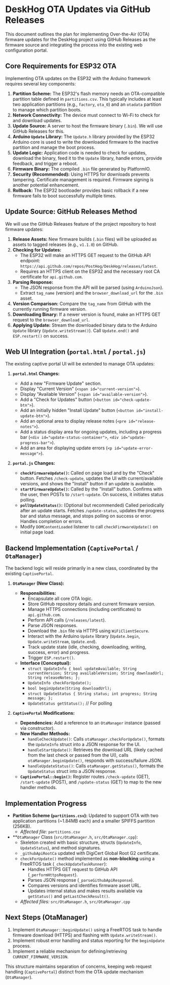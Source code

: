 # DeskHog OTA Updates via GitHub Releases

This document outlines the plan for implementing Over-the-Air (OTA) firmware updates for the DeskHog project using GitHub Releases as the firmware source and integrating the process into the existing web configuration portal.

## Core Requirements for ESP32 OTA

Implementing OTA updates on the ESP32 with the Arduino framework requires several key components:

1.  **Partition Scheme:** The ESP32's flash memory needs an OTA-compatible partition table defined in `partitions.csv`. This typically includes at least two application partitions (e.g., `factory`, `ota_0`) and an `otadata` partition to manage which partition boots.
2.  **Network Connectivity:** The device must connect to Wi-Fi to check for and download updates.
3.  **Update Source:** A server to host the firmware binary (`.bin`). We will use GitHub Releases for this.
4.  **Arduino `Update` Library:** The `Update.h` library provided by the ESP32 Arduino core is used to write the downloaded firmware to the inactive partition and manage the boot process.
5.  **Update Logic:** Application code is needed to check for updates, download the binary, feed it to the `Update` library, handle errors, provide feedback, and trigger a reboot.
6.  **Firmware Binary:** The compiled `.bin` file generated by PlatformIO.
7.  **Security (Recommended):** Using HTTPS for downloads prevents tampering. Certificate management is required. Firmware signing is another potential enhancement.
8.  **Rollback:** The ESP32 bootloader provides basic rollback if a new firmware fails to boot successfully multiple times.

## Update Source: GitHub Releases Method

We will use the GitHub Releases feature of the project repository to host firmware updates:

1.  **Release Assets:** New firmware builds (`.bin` files) will be uploaded as assets to tagged releases (e.g., `v1.1.0`) on GitHub.
2.  **Checking for Updates:**
    *   The ESP32 will make an HTTPS GET request to the GitHub API endpoint: `https://api.github.com/repos/PostHog/DeskHog/releases/latest`.
    *   Requires an HTTPS client on the ESP32 and the necessary root CA certificate for `api.github.com`.
3.  **Parsing Response:**
    *   The JSON response from the API will be parsed (using `ArduinoJson`).
    *   Extract `tag_name` (version) and the `browser_download_url` for the `.bin` asset.
4.  **Version Comparison:** Compare the `tag_name` from GitHub with the currently running firmware version.
5.  **Downloading Binary:** If a newer version is found, make an HTTPS GET request to the `browser_download_url`.
6.  **Applying Update:** Stream the downloaded binary data to the Arduino `Update` library (`Update.writeStream()`). Call `Update.end()` and `ESP.restart()` on success.

## Web UI Integration (`portal.html` / `portal.js`)

The existing captive portal UI will be extended to manage OTA updates:

1.  **`portal.html` Changes:**
    *   Add a new "Firmware Update" section.
    *   Display "Current Version" (`<span id="current-version">`).
    *   Display "Available Version" (`<span id="available-version">`).
    *   Add a "Check for Updates" button (`<button id="check-update-btn">`).
    *   Add an initially hidden "Install Update" button (`<button id="install-update-btn">`).
    *   Add an optional area to display release notes (`<pre id="release-notes">`).
    *   Add a status display area for ongoing updates, including a progress bar (`<div id="update-status-container">`, `<div id="update-progress-bar">`).
    *   Add an area for displaying update errors (`<p id="update-error-message">`).

2.  **`portal.js` Changes:**
    *   **`checkFirmwareUpdate()`:** Called on page load and by the "Check" button. Fetches `/check-update`, updates the UI with current/available versions, and shows the "Install" button if an update is available.
    *   **`startFirmwareUpdate()`:** Called by the "Install" button. Confirms with the user, then POSTs to `/start-update`. On success, it initiates status polling.
    *   **`pollUpdateStatus()`:** (Optional but recommended) Called periodically after an update starts. Fetches `/update-status`, updates the progress bar and status message, and stops polling on success or error. Handles completion or errors.
    *   Modify `DOMContentLoaded` listener to call `checkFirmwareUpdate()` on initial page load.

## Backend Implementation (`CaptivePortal` / `OtaManager`)

The backend logic will reside primarily in a new class, coordinated by the existing `CaptivePortal`.

1.  **`OtaManager` (New Class):**
    *   **Responsibilities:**
        *   Encapsulate all core OTA logic.
        *   Store GitHub repository details and current firmware version.
        *   Manage HTTPS connections (including certificates) to `api.github.com`.
        *   Perform API calls (`/releases/latest`).
        *   Parse JSON responses.
        *   Download the `.bin` file via HTTPS using `WiFiClientSecure`.
        *   Interact with the Arduino `Update` library (`Update.begin`, `Update.writeStream`, `Update.end`).
        *   Track update state (idle, checking, downloading, writing, success, error) and progress.
        *   Trigger `ESP.restart()`.
    *   **Interface (Conceptual):**
        *   `struct UpdateInfo { bool updateAvailable; String currentVersion; String availableVersion; String downloadUrl; String releaseNotes; };`
        *   `UpdateInfo checkForUpdate();`
        *   `bool beginUpdate(String downloadUrl);`
        *   `struct UpdateStatus { String status; int progress; String message; };`
        *   `UpdateStatus getStatus();` // For polling

2.  **`CaptivePortal` Modifications:**
    *   **Dependencies:** Add a reference to an `OtaManager` instance (passed via constructor).
    *   **New Handler Methods:**
        *   `handleCheckUpdate()`: Calls `otaManager.checkForUpdate()`, formats the `UpdateInfo` struct into a JSON response for the UI.
        *   `handleStartUpdate()`: Retrieves the download URL (likely cached from the last check or passed from the UI), calls `otaManager.beginUpdate()`, responds with success/failure JSON.
        *   `handleUpdateStatus()`: Calls `otaManager.getStatus()`, formats the `UpdateStatus` struct into a JSON response.
    *   **`CaptivePortal::begin()`:** Register routes `/check-update` (GET), `/start-update` (POST), and `/update-status` (GET) to map to the new handler methods.

## Implementation Progress

*   **Partition Scheme (`partitions.csv`):** Updated to support OTA with two application partitions (~1.84MB each) and a smaller SPIFFS partition (256KB).
    *   _Affected file:_ `partitions.csv`
*   **`OtaManager` Class (`src/OtaManager.h`, `src/OtaManager.cpp`):
    *   Skeleton created with basic structure, structs (`UpdateInfo`, `UpdateStatus`), and method signatures.
    *   `_githubApiRootCa` updated with DigiCert Global Root G2 certificate.
    *   `checkForUpdate()` method implemented as **non-blocking** using a FreeRTOS task (`_checkUpdateTaskRunner`):
        *   Handles HTTPS GET request to GitHub API (`_performHttpsRequest`).
        *   Parses JSON response (`_parseGithubApiResponse`).
        *   Compares versions and identifies firmware asset URL.
        *   Updates internal status and makes results available via `getStatus()` and `getLastCheckResult()`.
    *   _Affected files:_ `src/OtaManager.h`, `src/OtaManager.cpp`

## Next Steps (OtaManager)

1.  Implement `OtaManager::beginUpdate()` using a FreeRTOS task to handle firmware download (HTTPS) and flashing with `Update.writeStream()`.
2.  Implement robust error handling and status reporting for the `beginUpdate` process.
3.  Implement a reliable mechanism for defining/retrieving `CURRENT_FIRMWARE_VERSION`.

This structure maintains separation of concerns, keeping web request handling (`CaptivePortal`) distinct from the OTA update mechanism (`OtaManager`). 